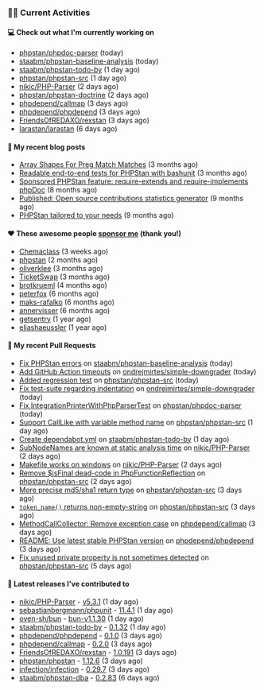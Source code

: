 ### 👨‍💻 Current Activities


#### 💻 Check out what I'm currently working on

- [phpstan/phpdoc-parser](https://github.com/phpstan/phpdoc-parser) (today)
- [staabm/phpstan-baseline-analysis](https://github.com/staabm/phpstan-baseline-analysis) (today)
- [staabm/phpstan-todo-by](https://github.com/staabm/phpstan-todo-by) (1 day ago)
- [phpstan/phpstan-src](https://github.com/phpstan/phpstan-src) (1 day ago)
- [nikic/PHP-Parser](https://github.com/nikic/PHP-Parser) (2 days ago)
- [phpstan/phpstan-doctrine](https://github.com/phpstan/phpstan-doctrine) (2 days ago)
- [phpdepend/callmap](https://github.com/phpdepend/callmap) (3 days ago)
- [phpdepend/phpdepend](https://github.com/phpdepend/phpdepend) (3 days ago)
- [FriendsOfREDAXO/rexstan](https://github.com/FriendsOfREDAXO/rexstan) (3 days ago)
- [larastan/larastan](https://github.com/larastan/larastan) (6 days ago)


#### 📜 My recent blog posts

- [Array Shapes For Preg Match Matches](https://staabm.github.io/2024/07/05/array-shapes-for-preg-match-matches.html) (3 months ago)
- [Readable end-to-end tests for PHPStan with bashunit](https://staabm.github.io/2024/06/28/readable-phpstan-end-to-end-tests-with-bashunit.html) (3 months ago)
- [Sponsored PHPStan feature: require-extends and require-implements phpDoc](https://staabm.github.io/2024/01/15/phpstan-require-extends-implements.html) (8 months ago)
- [Published: Open source contributions statistics generator](https://staabm.github.io/2024/01/10/oss-contribs-published.html) (9 months ago)
- [PHPStan tailored to your needs](https://staabm.github.io/2024/01/01/phpstan-customizing.html) (9 months ago)


#### ❤️ These awesome people [sponsor me](https://github.com/sponsors/staabm) (thank you!)

- [Chemaclass](https://github.com/Chemaclass) (3 weeks ago)
- [phpstan](https://github.com/phpstan) (2 months ago)
- [oliverklee](https://github.com/oliverklee) (3 months ago)
- [TicketSwap](https://github.com/TicketSwap) (3 months ago)
- [brotkrueml](https://github.com/brotkrueml) (4 months ago)
- [peterfox](https://github.com/peterfox) (6 months ago)
- [maks-rafalko](https://github.com/maks-rafalko) (6 months ago)
- [annervisser](https://github.com/annervisser) (6 months ago)
- [getsentry](https://github.com/getsentry) (1 year ago)
- [eliashaeussler](https://github.com/eliashaeussler) (1 year ago)


#### 🔨 My recent Pull Requests

- [Fix PHPStan errors](https://github.com/staabm/phpstan-baseline-analysis/pull/182) on [staabm/phpstan-baseline-analysis](https://github.com/staabm/phpstan-baseline-analysis) (today)
- [Add GitHub Action timeouts](https://github.com/ondrejmirtes/simple-downgrader/pull/8) on [ondrejmirtes/simple-downgrader](https://github.com/ondrejmirtes/simple-downgrader) (today)
- [Added regression test](https://github.com/phpstan/phpstan-src/pull/3561) on [phpstan/phpstan-src](https://github.com/phpstan/phpstan-src) (today)
- [Fix test-suite regarding indentation](https://github.com/ondrejmirtes/simple-downgrader/pull/7) on [ondrejmirtes/simple-downgrader](https://github.com/ondrejmirtes/simple-downgrader) (today)
- [Fix IntegrationPrinterWithPhpParserTest](https://github.com/phpstan/phpdoc-parser/pull/255) on [phpstan/phpdoc-parser](https://github.com/phpstan/phpdoc-parser) (today)
- [Support CallLike with variable method name](https://github.com/phpstan/phpstan-src/pull/3553) on [phpstan/phpstan-src](https://github.com/phpstan/phpstan-src) (1 day ago)
- [Create dependabot.yml](https://github.com/staabm/phpstan-todo-by/pull/114) on [staabm/phpstan-todo-by](https://github.com/staabm/phpstan-todo-by) (1 day ago)
- [SubNodeNames are known at static analysis time](https://github.com/nikic/PHP-Parser/pull/1035) on [nikic/PHP-Parser](https://github.com/nikic/PHP-Parser) (2 days ago)
- [Makefile works on windows](https://github.com/nikic/PHP-Parser/pull/1034) on [nikic/PHP-Parser](https://github.com/nikic/PHP-Parser) (2 days ago)
- [Remove $isFinal dead-code in PhpFunctionReflection](https://github.com/phpstan/phpstan-src/pull/3545) on [phpstan/phpstan-src](https://github.com/phpstan/phpstan-src) (2 days ago)
- [More precise md5/sha1 return type](https://github.com/phpstan/phpstan-src/pull/3541) on [phpstan/phpstan-src](https://github.com/phpstan/phpstan-src) (3 days ago)
- [`token_name()` returns non-empty-string](https://github.com/phpstan/phpstan-src/pull/3540) on [phpstan/phpstan-src](https://github.com/phpstan/phpstan-src) (3 days ago)
- [MethodCallCollector: Remove exception case](https://github.com/phpdepend/callmap/pull/1) on [phpdepend/callmap](https://github.com/phpdepend/callmap) (3 days ago)
- [README: Use latest stable PHPStan version](https://github.com/phpdepend/phpdepend/pull/5) on [phpdepend/phpdepend](https://github.com/phpdepend/phpdepend) (3 days ago)
- [Fix unused private property is not sometimes detected](https://github.com/phpstan/phpstan-src/pull/3539) on [phpstan/phpstan-src](https://github.com/phpstan/phpstan-src) (5 days ago)


#### 🔭 Latest releases I've contributed to

- [nikic/PHP-Parser](https://github.com/nikic/PHP-Parser) - [v5.3.1](https://github.com/nikic/PHP-Parser/releases/tag/v5.3.1) (1 day ago)
- [sebastianbergmann/phpunit](https://github.com/sebastianbergmann/phpunit) - [11.4.1](https://github.com/sebastianbergmann/phpunit/releases/tag/11.4.1) (1 day ago)
- [oven-sh/bun](https://github.com/oven-sh/bun) - [bun-v1.1.30](https://github.com/oven-sh/bun/releases/tag/bun-v1.1.30) (1 day ago)
- [staabm/phpstan-todo-by](https://github.com/staabm/phpstan-todo-by) - [0.1.32](https://github.com/staabm/phpstan-todo-by/releases/tag/0.1.32) (1 day ago)
- [phpdepend/phpdepend](https://github.com/phpdepend/phpdepend) - [0.1.0](https://github.com/phpdepend/phpdepend/releases/tag/0.1.0) (3 days ago)
- [phpdepend/callmap](https://github.com/phpdepend/callmap) - [0.2.0](https://github.com/phpdepend/callmap/releases/tag/0.2.0) (3 days ago)
- [FriendsOfREDAXO/rexstan](https://github.com/FriendsOfREDAXO/rexstan) - [1.0.191](https://github.com/FriendsOfREDAXO/rexstan/releases/tag/1.0.191) (3 days ago)
- [phpstan/phpstan](https://github.com/phpstan/phpstan) - [1.12.6](https://github.com/phpstan/phpstan/releases/tag/1.12.6) (3 days ago)
- [infection/infection](https://github.com/infection/infection) - [0.29.7](https://github.com/infection/infection/releases/tag/0.29.7) (3 days ago)
- [staabm/phpstan-dba](https://github.com/staabm/phpstan-dba) - [0.2.83](https://github.com/staabm/phpstan-dba/releases/tag/0.2.83) (6 days ago)
